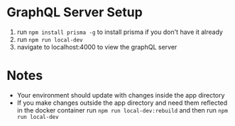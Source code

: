 # GraphQL Server Setup
1. run `npm install prisma -g` to install prisma if you don't have it already
2. run `npm run local-dev`
3. navigate to localhost:4000 to view the graphQL server

# Notes
- Your environment should update with changes inside the app directory
- If you make changes outside the app directory and need them reflected in the docker container run `npm run local-dev:rebuild` and then run `npm run local-dev`
